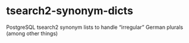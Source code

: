 # tsearch2-synonym-dicts
PostgreSQL tsearch2 synonym lists to handle “irregular” German plurals (among other things)
